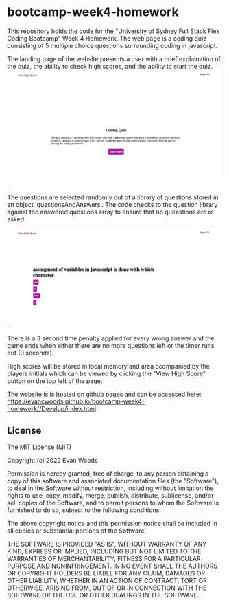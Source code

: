# bootcamp-week4-homework

This repository holds the code for the "University of Sydney Full Stack Flex Coding Bootcamp" Week 4 Homework. The web page is a coding quiz consisting of 5 multiple choice questions surrounding coding in javascript.

The landing page of the website presents a user with a brief explaination of the quiz, the ability to check high scores, and the ability to start the quiz. 
![The landing page presents users with options of viewing the high scores or starting a quiz](./Develop/assets/images/landing-page.png).

The questions are selected randomly out of a library of questions stored in an object 'questionsAndAnswers'. The code checks to the question library against the answered questions array to ensure that no queastions are re asked.

![The questions page of the quiz loads new questions and answers after each question is answered.](./Develop/assets/images/questions-page.png).

There is a 3 second time penalty applied for every wrong answer and the game ends when either there are no more questions left or the timer runs out (0 seconds).

High scores will be stored in local memory and area ccompanied by the players initials which can be viewed by clicking the "View High Score" button on the top left of the page.


The website is is hosted on github pages and can be accessed here: https://evancwoods.github.io/bootcamp-week4-homework//Develop/index.html 

## License
 
The MIT License (MIT)

Copyright (c) 2022 Evan Woods

Permission is hereby granted, free of charge, to any person obtaining a copy of this software and associated documentation files (the "Software"), to deal in the Software without restriction, including without limitation the rights to use, copy, modify, merge, publish, distribute, sublicense, and/or sell copies of the Software, and to permit persons to whom the Software is furnished to do so, subject to the following conditions:

The above copyright notice and this permission notice shall be included in all copies or substantial portions of the Software.

THE SOFTWARE IS PROVIDED "AS IS", WITHOUT WARRANTY OF ANY KIND, EXPRESS OR IMPLIED, INCLUDING BUT NOT LIMITED TO THE WARRANTIES OF MERCHANTABILITY, FITNESS FOR A PARTICULAR PURPOSE AND NONINFRINGEMENT. IN NO EVENT SHALL THE AUTHORS OR COPYRIGHT HOLDERS BE LIABLE FOR ANY CLAIM, DAMAGES OR OTHER LIABILITY, WHETHER IN AN ACTION OF CONTRACT, TORT OR OTHERWISE, ARISING FROM, OUT OF OR IN CONNECTION WITH THE SOFTWARE OR THE USE OR OTHER DEALINGS IN THE SOFTWARE.
